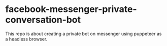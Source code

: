 # facebook-messenger-private-conversation-bot
This repo is about creating a private bot on messenger using puppeteer as a headless browser.
